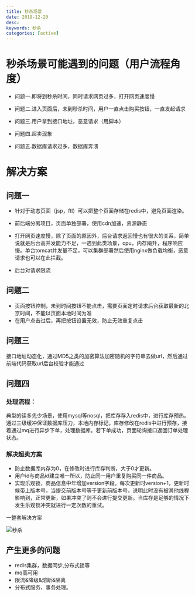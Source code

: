 ```yaml
---
title: 秒杀场景
date: 2019-12-20 
desc:
keywords: 秒杀
categories: [active]
---
```

# 秒杀场景可能遇到的问题（用户流程角度）

- 问题一.即将到秒杀时间，同时请求网页过多，打开网页速度慢

- 问题二.进入页面后，未到秒杀时间，用户一直点击购买按钮，一直发起请求

- 问题三.用户拿到接口地址，恶意请求（用脚本）

- 问题四.超卖现象

- 问题五.数据库请求过多，数据库奔溃

# 解决方案

## 问题一

- 针对于动态页面（jsp，ftl）可以把整个页面存储在redis中，避免页面渲染。

- 前后端分离项目，页面单独部署，使用cdn加速，资源静态
- 打开网页速度慢，除了页面的原因外，后台请求返回慢也有很大的关系，简单说就是后台高并发能力不足，一遇到此类场景，cpu，内存飚升，程序响应慢。单台tomcat并发量不足，可以集群部署然后使用nginx做负载均衡，恶意请求也可以在此拦截。
- 后台对请求限流

## 问题二

- 页面按钮控制，未到时间按钮不能点击，需要页面定时请求后台获取最新的北京时间，不能以页面本地时间为准
- 在用户点击过后，再把按钮设置无效，防止无效重复点击

## 问题三

接口地址动态化，通过MD5之类的加密算法加密随机的字符串去做url，然后通过前端代码获取url后台校验才能通过

## 问题四

### 处理流程：

典型的读多先少场景，使用mysql等nosql，把库存存入redis中，进行库存预热。通过三级缓冲保证数据库压力，本地内存标记，库存修改在redis中进行预存，接着通过mq进行异步下单，处理数据库。若下单成功，页面轮询接口返回订单处理状态。

### 解决超卖方案

- 防止数据库内存为0，在修改时进行库存判断，大于0才更新。
- 用户id与商品id建立唯一所以，防止同一用户重复购买同一件商品。
- 实现乐观锁，商品信息中年增加version字段。每次更新时version+1，更新时候带上版本号，当提交前版本号等于更新前版本号，说明此时没有被其他线程影响到，正常更新，如果冲突了则不会进行提交更新。当库存是足够的情况下发生乐观锁冲突就进行一定次数的重试。

一整套解决方案

![秒杀](https://user-gold-cdn.xitu.io/2019/11/16/16e72d24415cb009?imageView2/0/w/1280/h/960/format/webp/ignore-error/1)

## 产生更多的问题

- redis集群，数据同步,分布式锁等
- mq高可用
- 限流&降级&熔断&隔离
- 分布式服务，事务处理。
